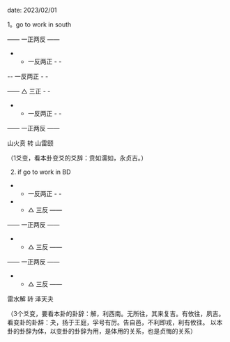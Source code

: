 date: 2023/02/01  

1。go to work in south

——  一正两反    ——

- -  一反两正    - -

--  一反两正    - -

——  △ 三正     - -  

- -   一反两正   - -

——   一正两反   ——


山火贲  转     山雷颐   

（1爻变，看本卦变爻的爻辞：贲如濡如，永贞吉。）

2.  if go to work  in BD  

- - 一反两正  - -

- - △ 三反   ——

——  一正两反 ——

- - △ 三反   ——

—— 一正两反  ——

- - △ 三反   ——


雷水解  转   泽天夬 

（3个爻变，要看本卦的卦辞：解，利西南。无所往，其来复吉。有攸往，夙吉。  看变卦的卦辞：夬，扬于王庭，孚号有厉。告自邑，不利即戎，利有攸往。 以本卦的卦辞为体，以变卦的卦辞为用，是体用的关系，也是贞悔的关系）
